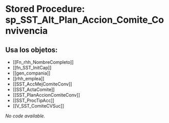 # Stored Procedure: sp_SST_Alt_Plan_Accion_Comite_Convivencia

## Usa los objetos:
- [[Fn_rhh_NombreCompleto]]
- [[fn_SST_InitCap]]
- [[gen_compania]]
- [[rhh_emplea]]
- [[SST_AccMejComiteConv]]
- [[SST_ActaComite]]
- [[SST_PlanAccionComiteConv]]
- [[SST_ProcTipAcc]]
- [[V_SST_ComiteCVSuc]]

*No code available.*

